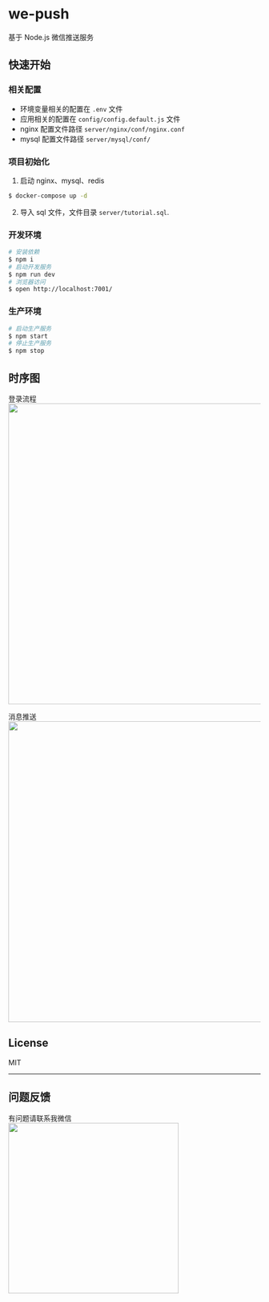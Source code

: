 # we-push

基于 Node.js 微信推送服务

## 快速开始
### 相关配置
- 环境变量相关的配置在 `.env` 文件
- 应用相关的配置在 `config/config.default.js` 文件
- nginx 配置文件路径 `server/nginx/conf/nginx.conf`
- mysql 配置文件路径 `server/mysql/conf/`

### 项目初始化
1. 启动 nginx、mysql、redis
```bash
$ docker-compose up -d
```
2. 导入 sql 文件，文件目录 `server/tutorial.sql`.

### 开发环境

```bash
# 安装依赖
$ npm i
# 启动开发服务
$ npm run dev
# 浏览器访问
$ open http://localhost:7001/
```

### 生产环境

```bash
# 启动生产服务
$ npm start
# 停止生产服务
$ npm stop
```

## 时序图
登录流程
<br>
<img src="https://pic.imgdb.cn/item/5f811cd71cd1bbb86b86fb16.jpg" width="600px" />

消息推送
<br>
<img src="https://pic.imgdb.cn/item/5f811d221cd1bbb86b87a9cf.jpg" width="600px" />

## License
MIT

---

## 问题反馈
有问题请联系我微信
<br>
<img src="https://pic.imgdb.cn/item/5f8122ef1cd1bbb86b92e642.jpg" width="340">